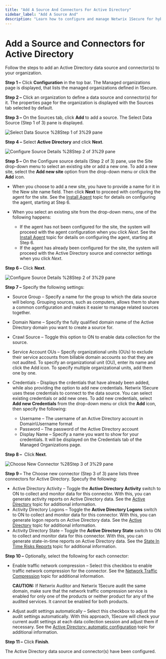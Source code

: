 ```yaml
---
title: "Add A Source And Connectors For Active Directory"
sidebar_label: "Add A Source And"
description: "Learn how to configure and manage Netwrix 1Secure for hybrid security. This guide covers setup, monitoring, and analytics to help secure cloud and on prem data"
---
```


# Add a Source and Connectors for Active Directory

Follow the steps to add an Active Directory data source and connector(s) to your organization.

**Step 1 –** Click **Configuration** in the top bar. The Managed organizations page is displayed,
that lists the managed organizations defined in 1Secure.

**Step 2 –** Click an organization to define a data source and connector(s) for it. The properties
page for the organization is displayed with the Sources tab selected by default.

**Step 3 –** On the Sources tab, click **Add** to add a source. The Select Data Source (Step 1 of 3)
pane is displayed.

![Select Data Source %28Step 1 of 3%29 pane](/img/product_docs/1secure/admin/organizations/sourcesandconnectors/addsources_exchange.webp)

**Step 4 –** Select **Active Directory** and click **Next**.

![Configure Source Details %28Step 2 of 3%29 pane](</img/product_docs/1secure/admin/organizations/sourcesandconnectors/configuresourcedetails(step2-3).webp>)

**Step 5 –** On the Configure source details (Step 2 of 3) pane, use the Site drop-down menu to
select an existing site or add a new one. To add a new site, select the **Add new site** option from
the drop-down menu or click the **Add** icon.

- When you choose to add a new site, you have to provide a name for it in the New site name field.
  Then click **Next** to proceed with configuring the agent for the site. See the
  [Install Agent](/docs/1secure/getting-started/installation.md) topic for details on configuring the agent,
  starting at Step 6.
- When you select an existing site from the drop-down menu, one of the following happens:

  - If the agent has not been configured for the site, the system will proceed with the agent
    configuration when you click _Next_. See the [Install Agent](/docs/1secure/getting-started/installation.md)
    topic for details on configuring the agent, starting at Step 6.
  - If the agent has already been configured for the site, the system will proceed with the Active
    Directory source and connector settings when you click _Next_.

**Step 6 –** Click **Next**.

![Configure Source Details %28Step 2 of 3%29 pane](</img/product_docs/1secure/admin/organizations/sourcesandconnectors/ad_configsourcedetails(step2of3).webp>)

**Step 7 –** Specify the following settings:

- Source Group – Specify a name for the group to which the data source will belong. Grouping
  sources, such as computers, allows them to share a common configuration and makes it easier to
  manage related sources together.
- Domain Name – Specify the fully qualified domain name of the Active Directory domain you want to
  create a source for.
- Crawl Source – Toggle this option to ON to enable data collection for the source.
- Service Account OUs – Specify organizational units (OUs) to exclude their service accounts from
  billable domain accounts so that they are not audited. To specify an organizational unit (OU),
  enter its name and click the Add icon. To specify multiple organizational units, add them one by
  one.
- Credentials – Displays the crdentials that have already been added, while also providing the
  option to add new credentials. Netwrix 1Secure uses these credentials to connect to the data
  source. You can select existing credentials or add new ones. To add new credentials, select **Add
  new Credentials** from the drop-down menu or click the **Add** icon, then specify the following:

  - Username – The username of an Active Directory account in Domain\Username format
  - Password – The password of the Active Directory account
  - Display Name – Specify a name you want to show for your credentials. It will be displayed on
    the Credentials tab of the Managed Organizations page.

**Step 8 –**  Click **Next**.

![Choose New Connector %28Step 3 of 3%29 pane](/img/product_docs/1secure/admin/organizations/sourcesandconnectors/ad_choosenewconnector.webp)

**Step 9 –** The Choose new connector (Step 3 of 3) pane lists three connectors for Active
Directory. Specufy the following:

- Active Directory Activity – Toggle the **Active Directory Activity** switch to ON to collect and
  monitor data for this connector. With this, you can generate activity reports on Active Directory
  data. See the [Active Directory](/docs/1secure/reporting/report-types/activity-reports.md#active-directory) topic for
  additional information.
- Activity Directory Logons – Toggle the **Active Directory Logons** switch to ON to collect and
  monitor data for this connector. With this, you can generate logon reports on Active Directory
  data. See the [Active Directory](/docs/1secure/reporting/report-types/activity-reports.md#active-directory) topic for
  additional information.
- Activity Directory State – Toggle the **Active Directory State** switch to ON to collect and
  monitor data for this connector. With this, you can generate state-in-time reports on Active
  Directory data. See the [State In Time Risks Reports](/docs/1secure/reporting/report-types/state-in-time-reports.md) topic
  for additional information.

**Step 10 –** Optionally, select the following for each connector:

- Enable traffic network compression – Select this checkbox to enable traffic network compression
  for the connector. See the
  [Network Traffic Compression](/docs/1secure/setup-and-configuration/network-configuration.md) topic for
  additional information.

  **CAUTION:** If Netwrix Auditor and Netwrix 1Secure audit the same domain, make sure that the
  network traffic compression service is enabled for only one of the products or neither product
  for any of the audited services. It cannot be enabled for both products.

- Adjust audit settings automatically – Select this checkbox to adjust the audit settings
  automatically. With this approach, 1Secure will check your current audit settings at each data
  collection session and adjust them if necessary. See the
  [Active Directory: automatic configuration](/docs/1secure/setup-and-configuration/active-directory/automatic-configuration.md) topic for
  additional information.

**Step 11 –** Click **Finish**.

The Active Directory data source and connector(s) have been configured.
